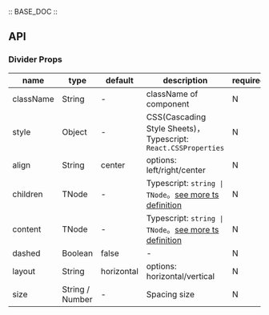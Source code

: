 :: BASE_DOC ::

## API

### Divider Props

name | type | default | description | required
-- | -- | -- | -- | --
className | String | - | className of component | N
style | Object | - | CSS(Cascading Style Sheets)，Typescript: `React.CSSProperties` | N
align | String | center | options: left/right/center | N
children | TNode | - | Typescript: `string \| TNode`。[see more ts definition](https://github.com/Tencent/tdesign-react/blob/develop/packages/components/common.ts) | N
content | TNode | - | Typescript: `string \| TNode`。[see more ts definition](https://github.com/Tencent/tdesign-react/blob/develop/packages/components/common.ts) | N
dashed | Boolean | false | \- | N
layout | String | horizontal | options: horizontal/vertical | N
size | String / Number | - | Spacing size | N

